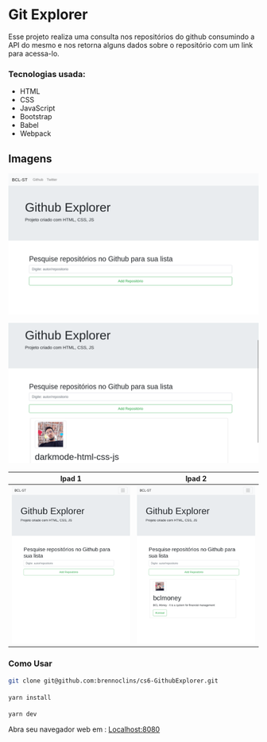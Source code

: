 # Git Explorer

Esse projeto realiza uma consulta nos repositórios do github consumindo a API do mesmo e nos retorna alguns dados sobre o repositório com um link para acessa-lo.

### Tecnologias usada:

- HTML
- CSS
- JavaScript
- Bootstrap
- Babel
- Webpack

## Imagens

![Desktop 01](./desktop-01.png)

![Desktop 02](./desktop-02.png)

| Ipad 1 | Ipad 2 |
|----------|----------|
| ![Ipad 01](./ipad-01.png) |  ![Ipad 02](./ipad-02.png) |
 

### Como Usar

```bash
git clone git@github.com:brennoclins/cs6-GithubExplorer.git

yarn install

yarn dev
```

Abra seu navegador web em : [Localhost:8080](http://localhost:8080)